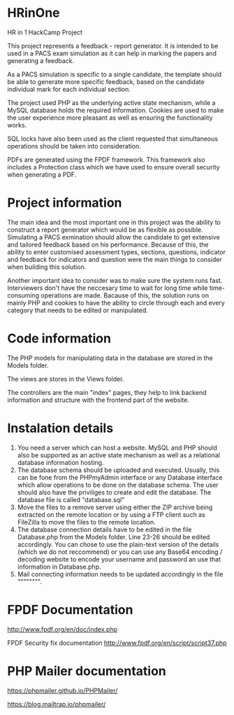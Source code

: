 # HRinOne
HR in 1 HackCamp Project

This project represents a feedback - report generator. It is intended to be used in a PACS exam simulation as it can help in marking the papers and generating a feedback.

As a PACS simulation is specific to a single candidate, the template should be able to generate more specific feedback, based on the candidate individual mark for each individual section.

The project used PHP as the underlying active state mechanism, while a MySQL database holds the required information. Cookies are used to make the user experience more pleasant as well as ensuring the functionality works.

SQL locks have also been used as the client requested that simultaneous operations should be taken into consideration.

PDFs are generated using the FPDF framework. This framework also includes a Protection class which we have used to ensure overall security when generating a PDF.

# Project information
The main idea and the most important one in this project was the ability to construct a report generator which would be as flexible as possible.
Simulating a PACS exmination should allow the candidate to get extensive and tailored feedback based on his performance.
Because of this, the ability to enter customised assessment types, sections, questions, indicator and feedback for indicators and question were the main
things to consider when building this solution.

Another important idea to consider was to make sure the system runs fast. Interviewers don't have the neccesary time
to wait for long time while time-consuming operations are made. Bacause of this, the solution runs on mainly PHP and cookies to
have the ability to circle through each and every category that needs to be edited or manipulated.

# Code information
The PHP models for manipulating data in the database are stored in the Models folder.

The views are stores in the Views folder.

The controllers are the main "index" pages, they help to link backend information and structure with the frontend part of the website.


# Instalation details
1. You need a server which can host a website. MySQL and PHP should also be supported as an active state mechanism 
   as well as a relational database information hosting.
2. The database schema should be uploaded and executed. Usually, this can be fone from the PHPmyAdmin interface or any Database interface which allow operations to be done
   on the database schema. The user should also have the priviliges to create and edit the database. The database file is called "database.sql"
3. Move the files to a remove server using either the ZIP archive being extracted on the remote location or by using a FTP client such as FileZilla
  to move the files to the remote location.
4. The database connection details have to be edited in the file Database.php from the Models folder. Line 23-26 should be edited
accordingly. You can chose to use the plain-text version of the details (which we do not reccommend) or you can use any 
   Base64 encoding / decoding website to encode your username and password an use that information in Database.php.
5. Mail connecting information needs to be updated accordingly in the file """""""".



# FPDF Documentation
http://www.fpdf.org/en/doc/index.php

FPDF Security fix documentation http://www.fpdf.org/en/script/script37.php

# PHP Mailer documentation
https://phpmailer.github.io/PHPMailer/

https://blog.mailtrap.io/phpmailer/
